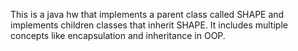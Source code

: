 This is a java hw that implements a parent class called SHAPE and implements children classes that inherit SHAPE. It includes multiple concepts like encapsulation and inheritance in OOP.
